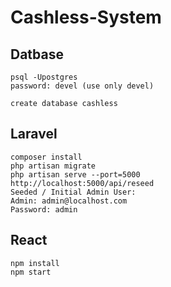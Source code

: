 # Cashless-System
## Datbase
```
psql -Upostgres
password: devel (use only devel)

create database cashless
```
## Laravel
```
composer install
php artisan migrate
php artisan serve --port=5000
http://localhost:5000/api/reseed
Seeded / Initial Admin User:
Admin: admin@localhost.com
Password: admin
```
## React
```
npm install
npm start
```
